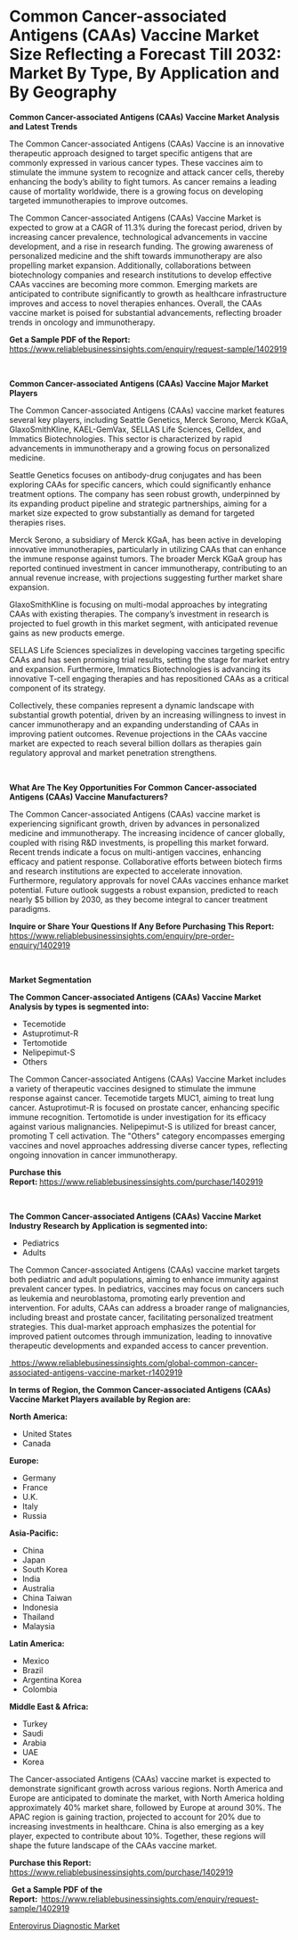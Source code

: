 <p><h1>Common Cancer-associated Antigens (CAAs) Vaccine Market Size Reflecting a Forecast Till 2032: Market By Type, By Application and By Geography</h1></p><p><strong>Common Cancer-associated Antigens (CAAs) Vaccine Market Analysis and Latest Trends</strong></p>
<p><p>The Common Cancer-associated Antigens (CAAs) Vaccine is an innovative therapeutic approach designed to target specific antigens that are commonly expressed in various cancer types. These vaccines aim to stimulate the immune system to recognize and attack cancer cells, thereby enhancing the body’s ability to fight tumors. As cancer remains a leading cause of mortality worldwide, there is a growing focus on developing targeted immunotherapies to improve outcomes.</p><p>The Common Cancer-associated Antigens (CAAs) Vaccine Market is expected to grow at a CAGR of 11.3% during the forecast period, driven by increasing cancer prevalence, technological advancements in vaccine development, and a rise in research funding. The growing awareness of personalized medicine and the shift towards immunotherapy are also propelling market expansion. Additionally, collaborations between biotechnology companies and research institutions to develop effective CAAs vaccines are becoming more common. Emerging markets are anticipated to contribute significantly to growth as healthcare infrastructure improves and access to novel therapies enhances. Overall, the CAAs vaccine market is poised for substantial advancements, reflecting broader trends in oncology and immunotherapy.</p></p>
<p><strong>Get a Sample PDF of the Report:&nbsp;</strong> <a href="https://www.reliablebusinessinsights.com/enquiry/request-sample/1402919?utm_campaign=1091&utm_medium=2&utm_source=Github&utm_content=ia&utm_term=12012025&utm_id=common-cancer-associated-antigens-caas-vaccine">https://www.reliablebusinessinsights.com/enquiry/request-sample/1402919</a></p>
<p>&nbsp;</p>
<p><strong>Common Cancer-associated Antigens (CAAs) Vaccine Major Market Players</strong></p>
<p><p>The Common Cancer-associated Antigens (CAAs) vaccine market features several key players, including Seattle Genetics, Merck Serono, Merck KGaA, GlaxoSmithKline, KAEL-GemVax, SELLAS Life Sciences, Celldex, and Immatics Biotechnologies. This sector is characterized by rapid advancements in immunotherapy and a growing focus on personalized medicine.</p><p>Seattle Genetics focuses on antibody-drug conjugates and has been exploring CAAs for specific cancers, which could significantly enhance treatment options. The company has seen robust growth, underpinned by its expanding product pipeline and strategic partnerships, aiming for a market size expected to grow substantially as demand for targeted therapies rises.</p><p>Merck Serono, a subsidiary of Merck KGaA, has been active in developing innovative immunotherapies, particularly in utilizing CAAs that can enhance the immune response against tumors. The broader Merck KGaA group has reported continued investment in cancer immunotherapy, contributing to an annual revenue increase, with projections suggesting further market share expansion.</p><p>GlaxoSmithKline is focusing on multi-modal approaches by integrating CAAs with existing therapies. The company’s investment in research is projected to fuel growth in this market segment, with anticipated revenue gains as new products emerge.</p><p>SELLAS Life Sciences specializes in developing vaccines targeting specific CAAs and has seen promising trial results, setting the stage for market entry and expansion. Furthermore, Immatics Biotechnologies is advancing its innovative T-cell engaging therapies and has repositioned CAAs as a critical component of its strategy.</p><p>Collectively, these companies represent a dynamic landscape with substantial growth potential, driven by an increasing willingness to invest in cancer immunotherapy and an expanding understanding of CAAs in improving patient outcomes. Revenue projections in the CAAs vaccine market are expected to reach several billion dollars as therapies gain regulatory approval and market penetration strengthens.</p></p>
<p>&nbsp;</p>
<p><strong>What Are The Key Opportunities For Common Cancer-associated Antigens (CAAs) Vaccine Manufacturers?</strong></p>
<p><p>The Common Cancer-associated Antigens (CAAs) vaccine market is experiencing significant growth, driven by advances in personalized medicine and immunotherapy. The increasing incidence of cancer globally, coupled with rising R&D investments, is propelling this market forward. Recent trends indicate a focus on multi-antigen vaccines, enhancing efficacy and patient response. Collaborative efforts between biotech firms and research institutions are expected to accelerate innovation. Furthermore, regulatory approvals for novel CAAs vaccines enhance market potential. Future outlook suggests a robust expansion, predicted to reach nearly $5 billion by 2030, as they become integral to cancer treatment paradigms.</p></p>
<p><strong>Inquire or Share Your Questions If Any Before Purchasing This Report:</strong> <a href="https://www.reliablebusinessinsights.com/enquiry/pre-order-enquiry/1402919?utm_campaign=1091&utm_medium=2&utm_source=Github&utm_content=ia&utm_term=12012025&utm_id=common-cancer-associated-antigens-caas-vaccine">https://www.reliablebusinessinsights.com/enquiry/pre-order-enquiry/1402919</a></p>
<p>&nbsp;</p>
<p><strong>Market Segmentation</strong></p>
<p><strong>The Common Cancer-associated Antigens (CAAs) Vaccine Market Analysis by types is segmented into:</strong></p>
<p><ul><li>Tecemotide</li><li>Astuprotimut-R</li><li>Tertomotide</li><li>Nelipepimut-S</li><li>Others</li></ul></p>
<p><p>The Common Cancer-associated Antigens (CAAs) Vaccine Market includes a variety of therapeutic vaccines designed to stimulate the immune response against cancer. Tecemotide targets MUC1, aiming to treat lung cancer. Astuprotimut-R is focused on prostate cancer, enhancing specific immune recognition. Tertomotide is under investigation for its efficacy against various malignancies. Nelipepimut-S is utilized for breast cancer, promoting T cell activation. The "Others" category encompasses emerging vaccines and novel approaches addressing diverse cancer types, reflecting ongoing innovation in cancer immunotherapy.</p></p>
<p><strong>Purchase this Report:&nbsp;</strong><a href="https://www.reliablebusinessinsights.com/purchase/1402919?utm_campaign=1091&utm_medium=2&utm_source=Github&utm_content=ia&utm_term=12012025&utm_id=common-cancer-associated-antigens-caas-vaccine">https://www.reliablebusinessinsights.com/purchase/1402919</a></p>
<p>&nbsp;</p>
<p><strong>The Common Cancer-associated Antigens (CAAs) Vaccine Market Industry Research by Application is segmented into:</strong></p>
<p><ul><li>Pediatrics</li><li>Adults</li></ul></p>
<p><p>The Common Cancer-associated Antigens (CAAs) vaccine market targets both pediatric and adult populations, aiming to enhance immunity against prevalent cancer types. In pediatrics, vaccines may focus on cancers such as leukemia and neuroblastoma, promoting early prevention and intervention. For adults, CAAs can address a broader range of malignancies, including breast and prostate cancer, facilitating personalized treatment strategies. This dual-market approach emphasizes the potential for improved patient outcomes through immunization, leading to innovative therapeutic developments and expanded access to cancer prevention.</p></p>
<p><a href="https://www.reliablebusinessinsights.com/global-common-cancer-associated-antigens-vaccine-market-r1402919?utm_campaign=1091&utm_medium=2&utm_source=Github&utm_content=ia&utm_term=12012025&utm_id=common-cancer-associated-antigens-caas-vaccine">&nbsp;https://www.reliablebusinessinsights.com/global-common-cancer-associated-antigens-vaccine-market-r1402919</a></p>
<p><strong>In terms of Region, the Common Cancer-associated Antigens (CAAs) Vaccine Market Players available by Region are:</strong></p>
<p>
    <p> <strong> North America: </strong>
        <ul>
            <li>United States</li>
            <li>Canada</li>
        </ul>
        </p> 
    <p> <strong> Europe: </strong>
        <ul>
            <li>Germany</li>
            <li>France</li>
            <li>U.K.</li>
            <li>Italy</li>
            <li>Russia</li>
        </ul>
        </p> 
    <p> <strong> Asia-Pacific: </strong>
        <ul>
            <li>China</li>
            <li>Japan</li>
            <li>South Korea</li>
            <li>India</li>
            <li>Australia</li>
            <li>China Taiwan</li>
            <li>Indonesia</li>
            <li>Thailand</li>
            <li>Malaysia</li>
        </ul>
        </p> 
    <p> <strong> Latin America: </strong>
        <ul>
            <li>Mexico</li>
            <li>Brazil</li>
            <li>Argentina Korea</li>
            <li>Colombia</li>
        </ul>
        </p> 
    <p> <strong> Middle East & Africa: </strong>
        <ul>
            <li>Turkey</li>
            <li>Saudi</li>
            <li>Arabia</li>
            <li>UAE</li>
            <li>Korea</li>
        </ul>
    </p>
    </p>
<p><p>The Cancer-associated Antigens (CAAs) vaccine market is expected to demonstrate significant growth across various regions. North America and Europe are anticipated to dominate the market, with North America holding approximately 40% market share, followed by Europe at around 30%. The APAC region is gaining traction, projected to account for 20% due to increasing investments in healthcare. China is also emerging as a key player, expected to contribute about 10%. Together, these regions will shape the future landscape of the CAAs vaccine market.</p></p>
<p><strong>Purchase this Report: </strong><a href="https://www.reliablebusinessinsights.com/purchase/1402919?utm_campaign=1091&utm_medium=2&utm_source=Github&utm_content=ia&utm_term=12012025&utm_id=common-cancer-associated-antigens-caas-vaccine">https://www.reliablebusinessinsights.com/purchase/1402919</a></p>
<p>&nbsp;<strong>Get a Sample PDF of the Report:&nbsp;&nbsp;</strong><a href="https://www.reliablebusinessinsights.com/enquiry/request-sample/1402919?utm_campaign=1091&utm_medium=2&utm_source=Github&utm_content=ia&utm_term=12012025&utm_id=common-cancer-associated-antigens-caas-vaccine">https://www.reliablebusinessinsights.com/enquiry/request-sample/1402919</a></p>
<p><strong></strong></p>
<p><p><a href="https://github.com/raffadongraffadong/Market-Research-Report-List-1/blob/main/enterovirus-diagnostic-market.md?utm_campaign=1091&utm_medium=2&utm_source=Github&utm_content=ia&utm_term=12012025&utm_id=common-cancer-associated-antigens-caas-vaccine">Enterovirus Diagnostic Market</a></p></p>